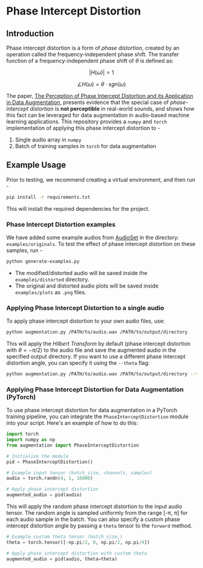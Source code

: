 # Phase Intercept Distortion

## Introduction

Phase intercept distortion is a form of *phase distortion*, created by an operation called the frequency-independent phase shift.
The transfer function of a frequency-independent phase shift of $\theta$ is defined as:

$$
|H(\omega)|= 1
$$

$$
\angle H(\omega) = \theta \cdot sgn(\omega)
$$

The paper, [The Perception of Phase Intercept Distortion and its Application in Data Augmentation](https://www.arxiv.org/abs/2506.14571), presents evidence that the special case of *phase-intercept distortion* is **not perceptible** in real-world sounds, and shows how this fact can be leveraged for data augmentation in audio-based machine learning applications.
This repository provides a `numpy` and `torch` implementation of applying this phase intercept distortion to -
1. Single audio array in `numpy`
2. Batch of training samples in `torch` for data augmentation

## Example Usage
Prior to testing, we recommend creating a virtual environment, and then run -
```bash
pip install -r requirements.txt
```
This will install the required dependencies for the project.

### Phase Intercept Distortion examples
We have added some example audios from [AudioSet](https://research.google.com/audioset/) in the directory: `examples/originals`.
To test the effect of phase intercept distortion on these samples, run -
```bash
python generate-examples.py
```
- The modified/distorted audio will be saved inside the `examples/distorted` directory.
- The original and distorted audio plots will be saved inside `examples/plots` as `.png` files.


### Applying Phase Intercept Distortion to a single audio
To apply phase intercept distortion to your own audio files, use:
```bash
python augmentation.py /PATH/to/audio.wav /PATH/to/output/directory
```

This will apply the *Hilbert Transform* by default (phase intercept distortion with $\theta = -\pi/2$) to the audio file and save the augmented audio in the specified output directory.
If you want to use a different phase intercept distortion angle, you can specify it using the `--theta` flag:
```bash
python augmentation.py /PATH/to/audio.wav /PATH/to/output/directory --theta <angle_in_radians>
```

### Applying Phase Intercept Distortion for Data Augmentation (PyTorch)
To use phase intercept distortion for data augmentation in a PyTorch training pipeline, you can integrate the `PhaseInterceptDistortion` module into your script. Here's an example of how to do this:

```python
import torch
import numpy as np
from augmentation import PhaseInterceptDistortion

# Initialize the module
pid = PhaseInterceptDistortion()

# Example input tensor (batch_size, channels, samples)
audio = torch.randn(4, 1, 16000)

# Apply phase intercept distortion
augmented_audio = pid(audio)
```

This will apply the random phase intercept distortion to the input audio tensor. 
The random angle is sampled uniformly from the range [-π, π] for each audio sample in the batch.
You can also specify a custom phase intercept distortion angle by passing a `theta` tensor to the `forward` method.

```python
# Example custom theta tensor (batch_size,)
theta = torch.tensor([-np.pi/2, 0, np.pi/2, np.pi/4])

# Apply phase intercept distortion with custom theta
augmented_audio = pid(audio, theta=theta)
```